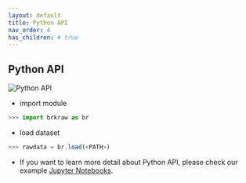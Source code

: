 ```yaml
---
layout: default
title: Python API
nav_order: 4
has_children: # true
---
```


## Python API
![Python API](../imgs/brkraw_python.png)

- import module
```js
>>> import brkraw as br
```

- load dataset
```js
>>> rawdata = br.load(<PATH>)
```

- If you want to learn more detail about Python API, please check our example
[Jupyter Notebooks](https://github.com/brkraw/bruker/blob/master/examples/BrkRaw_PythonAPI.ipynb).
